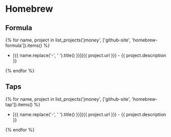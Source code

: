 # Homebrew

## Formula

{% for name, project in list_projects('jmoney', ['github-site', 'homebrew-formula']).items() %}

* [{{ name.replace('-', ' ').title() }}]({{ project.url }}) - {{ project.description }}

{% endfor %}

## Taps

{% for name, project in list_projects('jmoney', ['github-site', 'homebrew-tap']).items() %}

* [{{ name.replace('-', ' ').title() }}]({{ project.url }}) - {{ project.description }}

{% endfor %}
